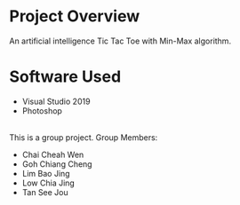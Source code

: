 # Project Overview
An artificial intelligence Tic Tac Toe with Min-Max algorithm. 

# Software Used
- Visual Studio 2019
- Photoshop




<br/>This is a group project. Group Members:
- Chai Cheah Wen
- Goh Chiang Cheng
- Lim Bao Jing
- Low Chia Jing 
- Tan See Jou
